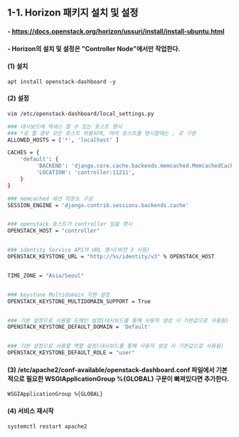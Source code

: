 ## 1-1. Horizon 패키지 설치 및 설정

#### - https://docs.openstack.org/horizon/ussuri/install/install-ubuntu.html

#### - Horizon의 설치 및 설정은 "Controller Node"에서만 작업한다.

#### (1) 설치
```
apt install openstack-dashboard -y
```

#### (2) 설정
```bash
vim /etc/openstack-dashboard/local_settings.py

### 대시보드에 엑세스 할 수 있는 호스트 명시 
### *로 할 경우 모든 호스트 허용되며, 여러 호스트를 명시할때는 , 로 구분
ALLOWED_HOSTS = ['*', 'localhost' ]

CACHES = {
    'default': {
         'BACKEND': 'django.core.cache.backends.memcached.MemcachedCache',
         'LOCATION': 'controller:11211',
    }
}

### memcached 세션 저장소 구성
SESSION_ENGINE = 'django.contrib.sessions.backends.cache'


### openstack 호스트가 controller 임을 명시
OPENSTACK_HOST = "controller"


### identity Service API의 URL 명시(버전 3 사용)
OPENSTACK_KEYSTONE_URL = "http://%s/identity/v3" % OPENSTACK_HOST


TIME_ZONE = "Asia/Seoul"


### keystone Multidomain 지원 설정
OPENSTACK_KEYSTONE_MULTIDOMAIN_SUPPORT = True


### 기본 설정으로 사용할 도메인 설정(대시보드를 통해 사용자 생성 시 기본값으로 사용됨)
OPENSTACK_KEYSTONE_DEFAULT_DOMAIN = 'Default'


### 기본 설정으로 사용할 역할 설정(대시보드를 통해 사용자 생성 시 기본값으로 사용됨)
OPENSTACK_KEYSTONE_DEFAULT_ROLE = "user"
```
#### (3) /etc/apache2/conf-available/openstack-dashboard.conf 파일에서 기본적으로 필요한 WSGIApplicationGroup %{GLOBAL} 구문이 빠져있다면 추가한다.
```
WSGIApplicationGroup %{GLOBAL}
```

#### (4) 서비스 재시작
```
systemctl restart apache2 
```